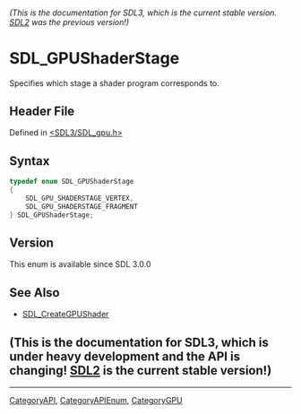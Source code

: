 ###### (This is the documentation for SDL3, which is the current stable version. [SDL2](https://wiki.libsdl.org/SDL2/) was the previous version!)
# SDL_GPUShaderStage

Specifies which stage a shader program corresponds to.

## Header File

Defined in [<SDL3/SDL_gpu.h>](https://github.com/libsdl-org/SDL/blob/main/include/SDL3/SDL_gpu.h)

## Syntax

```c
typedef enum SDL_GPUShaderStage
{
    SDL_GPU_SHADERSTAGE_VERTEX,
    SDL_GPU_SHADERSTAGE_FRAGMENT
} SDL_GPUShaderStage;
```

## Version

This enum is available since SDL 3.0.0

## See Also

- [SDL_CreateGPUShader](SDL_CreateGPUShader)


## (This is the documentation for SDL3, which is under heavy development and the API is changing! [SDL2](https://wiki.libsdl.org/SDL2/) is the current stable version!)



----
[CategoryAPI](CategoryAPI), [CategoryAPIEnum](CategoryAPIEnum), [CategoryGPU](CategoryGPU)

